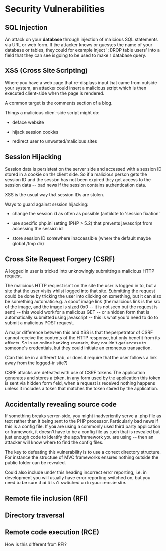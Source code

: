 # Security Vulnerabilities

## SQL Injection

An attack on your **database** through injection of malicious SQL statements via URL or web form. If the attacker knows or guesses the name of your database or tables, they could for example inject '; DROP table users' into a field that they can see is going to be used to make a database query.

## XSS (Cross Site Scripting)

Where you have a web page that re-displays input that came from outside your system, an attacker could insert a malicious script which is then executed client-side when the page is rendered.

A common target is the comments section of a blog.

Things a malicious client-side script might do:

-   deface website

-   hijack session cookies

-   redirect user to unwanted/malicious sites

## Session Hijacking

Session data is persistent on the server side and accessed with a session ID stored in a cookie on the client side. So if a malicious person gets the session ID and the session has not been expired they get access to the session data -- bad news if the session contains authentication data.

XSS is the usual way that session IDs are stolen.

Ways to guard against session hijacking:

-   change the session id as often as possible (antidote to 'session fixation'

-   use specific php.ini setting (PHP \> 5.2) that prevents javascript from accessing the session id

-   store session ID somewhere inaccessible (where the default maybe global /tmp dir)

## Cross Site Request Forgery (CSRF)

A logged in user is tricked into unknowingly submitting a malicious HTTP request.

The malicious HTTP request isn't on the site the user is logged in to, but a site that the user visits whilst logged into that site. Submitting the request could be done by tricking the user into clicking on something, but it can also be something automatic e.g. a spoof image link (the malicious link is the src of the image, and the image is sized 0x0 -- it is not seen but the request is sent) -- this would work for a malicious GET -- or a hidden form that is automatically submitted using javascript -- this is what you'd need to do to submit a malicious POST request.

A major difference between this and XSS is that the perpetrator of CSRF cannot receive the contents of the HTTP response, but only benefit from its effects. So in an online banking scenario, they couldn't get access to someone's credentials, but they could initiate an erroneous transaction.

(Can this be in a different tab, or does it require that the user follows a link away from the logged-in site?)

CSRF attacks are defeated with use of CSRF tokens. The application generates and stores a token, in any form used by the application this token is sent via hidden form field, when a request is received nothing happens unless it includes a token that matches the token stored by the application.

## Accidentally revealing source code

If something breaks server-side, you might inadvertently serve a .php file as text rather than it being sent to the PHP processor. Particularly bad news if this is a config file. If you are using a commonly used third party application or framework, it doesn't have to be a config file as such that is revealed but just enough code to identify the app/framework you are using -- then an attacker will know where to find the config files.

The key to defeating this vulnerability is to use a correct directory structure. For instance the structure of MVC frameworks ensures nothing outside the public folder can be revealed.

Could also include under this heading incorrect error reporting, i.e. in development you will usually have error reporting switched on, but you need to be sure that it isn't switched on in your remote site.

## Remote file inclusion (RFI)

## Directory traversal

## Remote code execution (RCE)

How is this different from RFI?
